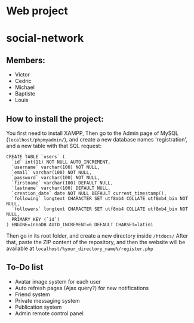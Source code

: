 # Web project
# social-network

## Members:
* Victor
* Cedric
* Michael
* Baptiste
* Louis

## How to install the project:

You first need to install XAMPP, 
Then go to the Admin page of MySQL (`localhost/phpmyadmin/`), and create a new database names 'registration', and a new table with that SQL request:
```
CREATE TABLE `users` (
  `id` int(11) NOT NULL AUTO_INCREMENT,
  `username` varchar(100) NOT NULL,
  `email` varchar(100) NOT NULL,
  `password` varchar(100) NOT NULL,
  `firstname` varchar(100) DEFAULT NULL,
  `lastname` varchar(100) DEFAULT NULL,
  `creation_date` date NOT NULL DEFAULT current_timestamp(),
  `following` longtext CHARACTER SET utf8mb4 COLLATE utf8mb4_bin NOT NULL,
  `followers` longtext CHARACTER SET utf8mb4 COLLATE utf8mb4_bin NOT NULL,
  PRIMARY KEY (`id`)
) ENGINE=InnoDB AUTO_INCREMENT=6 DEFAULT CHARSET=latin1
```

Then go in its root folder, and create a new directory inside `/htdocs/`
After that, paste the ZIP content of the repository, and then the website will be available at `localhost/%your_directory_name%/register.php`

## To-Do list
* Avatar image system for each user
* Auto refresh pages (Ajax query?) for new notifications
* Friend system
* Private messaging system
* Publication system
* Admin remote control panel
